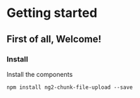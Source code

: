 # Getting started

## First of all, Welcome!

### Install

Install the components
```
npm install ng2-chunk-file-upload --save
```
